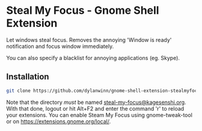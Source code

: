 Steal My Focus - Gnome Shell Extension
======================================

Let windows steal focus. Removes the annoying 'Window is ready'
notification and focus window immediately.

You can also specify a blacklist for annoying applications (eg. Skype).

Installation
------------

```bash
git clone https://github.com/dylanwinn/gnome-shell-extension-stealmyfocus.git ~/.local/share/gnome-shell/extensions/steal-my-focus@kagesenshi.org
```

Note that the directory *must* be named steal-my-focus@kagesenshi.org. With that done, logout or hit Alt+F2 and enter the command 'r' to reload your extensions. You can enable Steam My Focus using gnome-tweak-tool or on https://extensions.gnome.org/local/.
